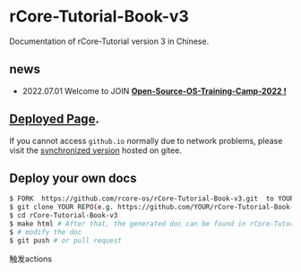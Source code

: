 # rCore-Tutorial-Book-v3
Documentation of rCore-Tutorial version 3 in Chinese.

##  news

- 2022.07.01 Welcome to JOIN [**Open-Source-OS-Training-Camp-2022 !**](https://learningos.github.io/rust-based-os-comp2022/)

## [Deployed Page](https://rcore-os.github.io/rCore-Tutorial-Book-v3/).

If you cannot access `github.io` normally due to network problems, please visit the [synchronized version](http://wyfcyx.gitee.io/rcore-tutorial-book-v3) hosted on gitee.

## Deploy your own docs

```sh
$ FORK  https://github.com/rcore-os/rCore-Tutorial-Book-v3.git  to YOUR REPO 
$ git clone YOUR REPO(e.g. https://github.com/YOUR/rCore-Tutorial-Book-v3.git)
$ cd rCore-Tutorial-Book-v3
$ make html # After that, the generated doc can be found in rCore-Tutorial-Book-v3/build/html
$ # modify the doc
$ git push # or pull request
```
触发actions
